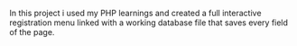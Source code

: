 In this project i used my PHP learnings and created a full interactive registration menu linked with a working database file that saves every field of the page.
